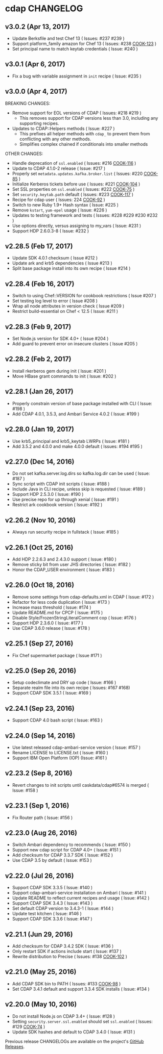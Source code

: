 cdap CHANGELOG
==============

v3.0.2 (Apr 13, 2017)
---------------------

- Update Berksfile and test Chef 13 ( Issues: #237 #239 )
- Support platform_family amazon for Chef 13 ( Issues: #238 [COOK-123](https://issues.cask.co/browse/COOK-123) )
- Set principal name to match keytab credentials ( Issue: #240 )

v3.0.1 (Apr 6, 2017)
--------------------

- Fix a bug with variable assignment in `init` recipe ( Issue: #235 )

v3.0.0 (Apr 4, 2017)
--------------------

BREAKING CHANGES:

- Remove support for EOL versions of CDAP ( Issues: #218 #219 )
  - This removes support for CDAP versions less than 3.0, including any supporting recipes.
- Updates to CDAP::Helpers methods ( Issue: #227 )
  - This prefixes all helper methods with `cdap_` to prevent them from conflicting with any other methods.
  - Simplifies complex chained if conditionals into smaller methods

OTHER CHANGES:

- Handle deprecation of `ssl.enabled` ( Issues: #216 [COOK-116](https://issues.cask.co/browse/COOK-116) )
- Update to CDAP 4.1.0-2 release ( Issue: #217 )
- Properly set `metadata.updates.kafka.broker.list` ( Issues: #220 [COOK-85](https://issues.cask.co/browse/COOK-85) )
- Initialize Kerberos tickets before use ( Issues: #221 [COOK-104](https://issues.cask.co/browse/COOK-104) )
- Set SSL properties on `ssl.enabled` ( Issues: #222 [COOK-75](https://issues.cask.co/browse/COOK-75) )
- Set `security.keytab.path` default ( Issues: #223 [COOK-117](https://issues.cask.co/browse/COOK-117) )
- Recipe for cdap user ( Issues: 224 [COOK-92](https://issues.cask.co/browse/COOK-92) )
- Switch to new Ruby 1.9+ Hash syntax ( Issue: #225 )
- Remove `kstart`, `yum-epel` usage ( Issue: #226 )
- Updates to testing framework and tests ( Issues: #228 #229 #230 #232 )
- Use options directly, versus assigning to my_vars ( Issue: #231 )
- Support HDP 2.6.0.3-8 ( Issue: #232 )

v2.28.5 (Feb 17, 2017)
----------------------

- Update SDK 4.0.1 checksum ( Issue #212 )
- Update ark and krb5 dependencies ( Issue #213 )
- Split base package install into its own recipe ( Issue #214 )

v2.28.4 (Feb 16, 2017)
----------------------

- Switch to using Chef::VERSION for cookbook restrictions ( Issue #207 )
- Set testing log level to error ( Issue #208 )
- Wrap all node attributes in version check ( Issue #209 )
- Restrict build-essential on Chef < 12.5 ( Issue: #211 )

v2.28.3 (Feb 9, 2017)
---------------------

- Set Node.js version for SDK 4.0+ ( Issue #204 )
- Add guard to prevent error on insecure clusters ( Issue #205 )

v2.28.2 (Feb 2, 2017)
---------------------

- Install rkerberos gem during init ( Issue: #201 )
- Move HBase grant commands to init ( Issue: #202 )

v2.28.1 (Jan 26, 2017)
----------------------

- Properly constrain version of base package installed with CLI ( Issue: #198 )
- Add CDAP 4.0.1, 3.5.3, and Ambari Service 4.0.2 ( Issue: #199 )

v2.28.0 (Jan 19, 2017)
----------------------

- Use krb5_principal and krb5_keytab LWRPs ( Issue: #181 )
- Add 3.5.2 and 4.0.0 and make 4.0.0 default ( Issues: #194 #195 )

v2.27.0 (Dec 14, 2016)
----------------------

- Do not set kafka.server.log.dirs so kafka.log.dir can be used ( Issue: #187 )
- Sync script with CDAP init scripts ( Issue: #188 )
- Include Java in CLI recipe, unless skip is requested ( Issue: #189 )
- Support HDP 2.5.3.0 ( Issue: #190 )
- Use precise repo for up through xenial ( Issue: #191 )
- Restrict ark cookbook version ( Issue: #192 )

v2.26.2 (Nov 10, 2016)
----------------------

- Always run security recipe in fullstack ( Issue: #185 )

v2.26.1 (Oct 25, 2016)
----------------------

- Add HDP 2.2.6.3 and 2.4.3.0 support ( Issue: #180 )
- Remove sticky bit from user JHS directories ( Issue: #182 )
- Honor the CDAP_USER environment ( Issue: #183 )

v2.26.0 (Oct 18, 2016)
----------------------

- Remove some settings from cdap-defaults.xml in CDAP ( Issue: #172 )
- Refactor for less code duplication ( Issue: #173 )
- Increase mass threshold ( Issue: #174 )
- Update README.md for CPCP ( Issue: #175 )
- Disable Style/FrozenStringLiteralComment cop ( Issue: #176 )
- Support HDP 2.3.6.0 ( Issue: #177 )
- Use CDAP 3.6.0 release ( Issue: #178 )

v2.25.1 (Sep 27, 2016)
----------------------

- Fix Chef supermarket package ( Issue #171 )

v2.25.0 (Sep 26, 2016)
----------------------

- Setup codeclimate and DRY up code ( Issue: #166 )
- Separate realm file into its own recipe ( Issues: #167 #168)
- Support CDAP SDK 3.5.1 ( Issue: #169 )

v2.24.1 (Sep 23, 2016)
----------------------

- Support CDAP 4.0 bash script ( Issue: #163 )

v2.24.0 (Sep 14, 2016)
----------------------

- Use latest released cdap-ambari-service version ( Issue: #157 )
- Rename LICENSE to LICENSE.txt ( Issue: #160 )
- Support IBM Open Platform (IOP) (Issue: #161 )

v2.23.2 (Sep 8, 2016)
---------------------

- Revert changes to init scripts until caskdata/cdap#6574 is merged ( Issue: #158 )

v2.23.1 (Sep 1, 2016)
---------------------

- Fix Router path ( Issue: #156 )

v2.23.0 (Aug 26, 2016)
----------------------

- Switch Ambari dependency to recommends ( Issue: #150 )
- Support new cdap script for CDAP 4.0+ ( Issue: #151 )
- Add checksum for CDAP 3.3.7 SDK ( Issue: #152 )
- Use CDAP 3.5 by default ( Issue: #153 )

v2.22.0 (Jul 26, 2016)
----------------------

- Support CDAP SDK 3.3.5 ( Issue: #140 )
- Support cdap-ambari-service installation on Ambari ( Issue: #141 )
- Update README to reflect current recipes and usage ( Issue: #142 )
- Support CDAP SDK 3.4.3 ( Issue: #143 )
- Set default CDAP version to 3.4.3-1 ( Issue: #144 )
- Update test kitchen ( Issue: #146 )
- Support CDAP SDK 3.3.6 ( Issue: #147 )

v2.21.1 (Jun 29, 2016)
----------------------

- Add checksum for CDAP 3.4.2 SDK ( Issue: #136 )
- Only restart SDK if actions include start ( Issue: #137 )
- Rewrite distribution to Precise ( Issues: #138 [COOK-102](https://issues.cask.co/browse/COOK-102) )

v2.21.0 (May 25, 2016)
----------------------

- Add CDAP SDK bin to PATH ( Issues: #133 [COOK-98](https://issues.cask.co/browse/COOK-98) )
- Set CDAP 3.4.1 default and support 3.3.4 SDK installs ( Issue: #134 )

v2.20.0 (May 10, 2016)
----------------------

- Do not install Node.js on CDAP 3.4+ ( Issue: #128 )
- Setting `security.server.ssl.enabled` should set `ssl.enabled` ( Issues: #129 [COOK-74](https://issues.cask.co/browse/COOK-74) )
- Update SDK hashes and default to CDAP 3.4.0 ( Issue: #131 )

Previous release CHANGELOGs are available on the project's [GitHub Releases](https://github.com/caskdata/cdap_cookbook/releases).
